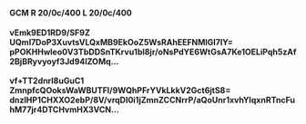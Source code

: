 #### GCM R 20/0c/400 L 20/0c/400
**vEmk9ED1RD9/SF9Z**<br/>**UQml7DoP3XuvtsVLQxMB9EkOoZ5WsRAhEEFNMlGI7IY=**<br/>**pPOKHHwleo0V3TbDDSnTKrvu1bl8jr/oNsPdYE6WtGsA7Ke1OELiPqh5zAf2BjBRyvyoyf3Jd94lZOMq...**<br/><br/>
**vf+TT2dnrl8uGuC1**<br/>**ZmnpfcQOoksWaWBUTFI/9WQhPFrYVkLkkV2Gct6jtS8=**<br/>**dnzlHP1CHXXO2ebP/8V/vrqDI0i1jZmnZCCNrrP/aQoUnr1xvhYIqxnRTncFuhM77jr4DTCHvmHX3VCN...**